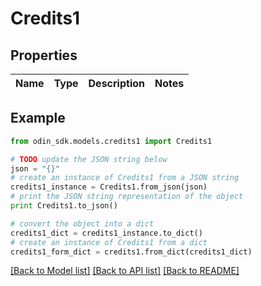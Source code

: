 # Credits1


## Properties

Name | Type | Description | Notes
------------ | ------------- | ------------- | -------------

## Example

```python
from odin_sdk.models.credits1 import Credits1

# TODO update the JSON string below
json = "{}"
# create an instance of Credits1 from a JSON string
credits1_instance = Credits1.from_json(json)
# print the JSON string representation of the object
print Credits1.to_json()

# convert the object into a dict
credits1_dict = credits1_instance.to_dict()
# create an instance of Credits1 from a dict
credits1_form_dict = credits1.from_dict(credits1_dict)
```
[[Back to Model list]](../README.md#documentation-for-models) [[Back to API list]](../README.md#documentation-for-api-endpoints) [[Back to README]](../README.md)


